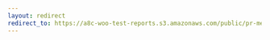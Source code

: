 ```yaml
---
layout: redirect
redirect_to: https://a8c-woo-test-reports.s3.amazonaws.com/public/pr-merge/40007/api/index.html
---
```

